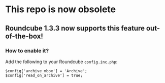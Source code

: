 # This repo is now obsolete
## Roundcube 1.3.3 now supports this feature out-of-the-box!

### How to enable it?
Add the following to your Roundcube `config.inc.php`:
```
$config['archive_mbox'] = 'Archive';
$config['read_on_archive'] = true;
```
